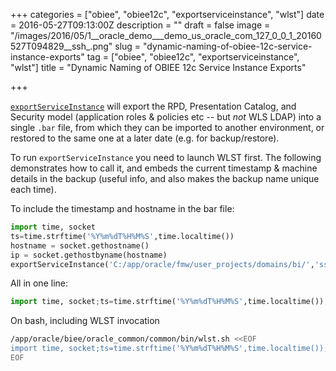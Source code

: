 +++
categories = ["obiee", "obiee12c", "exportserviceinstance", "wlst"]
date = 2016-05-27T09:13:00Z
description = ""
draft = false
image = "/images/2016/05/1__oracle_demo___demo_us_oracle_com_127_0_0_1_20160527T094829__ssh_.png"
slug = "dynamic-naming-of-obiee-12c-service-instance-exports"
tag = ["obiee", "obiee12c", "exportserviceinstance", "wlst"]
title = "Dynamic Naming of OBIEE 12c Service Instance Exports"

+++

[`exportServiceInstance`](http://docs.oracle.com/middleware/1221/biee/BIESG/configrepos.htm#BIESG9314) will export the RPD, Presentation Catalog, and Security model (application roles & policies etc -- but *not* WLS LDAP) into a single `.bar` file, from which they can be imported to another environment, or restored to the same one at a later date (e.g. for backup/restore).

To run `exportServiceInstance` you need to launch WLST first. The following demonstrates how to call it, and embeds the current timestamp & machine details in the backup (useful info, and also makes the backup name unique each time). 

To include the timestamp and hostname in the bar file: 

```python
import time, socket
ts=time.strftime('%Y%m%dT%H%M%S',time.localtime())
hostname = socket.gethostname()
ip = socket.gethostbyname(hostname)
exportServiceInstance('C:/app/oracle/fmw/user_projects/domains/bi/','ssi','c:/',('C:/%s_%s_%s' % (hostname,ip,ts) ))
```
	
All in one line: 

```python
import time, socket;ts=time.strftime('%Y%m%dT%H%M%S',time.localtime());hostname = socket.gethostname();ip = socket.gethostbyname(hostname);exportServiceInstance('C:/app/oracle/fmw/user_projects/domains/bi/','ssi','c:/',('C:/%s_%s_%s' % (hostname,ip,ts) ))
```

On bash, including WLST invocation

```bash
/app/oracle/biee/oracle_common/common/bin/wlst.sh <<EOF
import time, socket;ts=time.strftime('%Y%m%dT%H%M%S',time.localtime());hostname = socket.gethostname();ip = socket.gethostbyname(hostname);exportServiceInstance('/app/oracle/biee/user_projects/domains/bi/','ssi','/home/oracle',('/home/oracle/%s_%s_%s' % (hostname,ip,ts) ))
EOF
```
